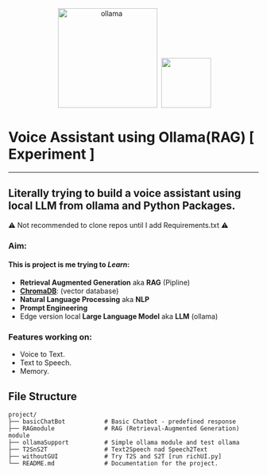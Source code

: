 <div align="center">
 <img alt="ollama" height="200px" src="https://github.com/ollama/ollama/assets/3325447/0d0b44e2-8f4a-4e99-9b52-a5c1c741c8f7">
 <img alt="" height="100px" src="https://img.shields.io/badge/python-3670A0?style=for-the-badge&logo=python&logoColor=ffdd54">

</div>

# Voice Assistant using Ollama(RAG) [ Experiment ]
---

## Literally trying to build a voice assistant using local LLM from ollama and Python Packages.

:warning: Not recommended to clone repos until I add Requirements.txt :warning:

### Aim: 
#### This is project is me trying to ***Learn***:
*   **Retrieval Augmented Generation** aka **RAG** (Pipline)
*   [**ChromaDB**](https://www.trychroma.com/): (vector database)
*   **Natural Language Processing** aka **NLP**
*   **Prompt Engineering**
*   Edge version local **Large Language Model** aka **LLM** (ollama)

### Features working on:
*   Voice to Text.
*   Text to Speech.
*   Memory.

## File Structure

```
project/
├── basicChatBot           # Basic Chatbot - predefined response
├── RAGmodule              # RAG (Retrieval-Augmented Generation) module
├── ollamaSupport          # Simple ollama module and test ollama 
├── T2SnS2T                # Text2Speech nad Speech2Text
├── withoutGUI             # Try T2S and S2T [run richUI.py]
└── README.md              # Documentation for the project.
```